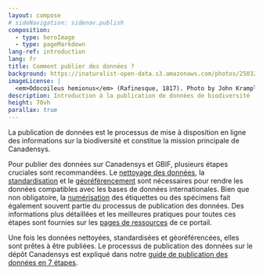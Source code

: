 ```yaml
---
layout: compose
# sideNavigation: sidenav.publish
composition:
  - type: heroImage
  - type: pageMarkdown
lang-ref: introduction
lang: fr
title: Comment publier des données ?
background: https://inaturalist-open-data.s3.amazonaws.com/photos/250327897/original.jpeg
imageLicense: |
  <em>Odocoileus hemionus</em> (Rafinesque, 1817). Photo by John Krampl via [https://www.gbif.org/occurrence/4011988341]
description: Introduction à la publication de données de biodiversité 
height: 70vh
parallax: true
---
```

La publication de données est le processus de mise à disposition en ligne des informations sur la biodiversité et constitue la mission principale de Canadensys.

Pour publier des données sur Canadensys et GBIF, plusieurs étapes cruciales sont recommandées. Le [nettoyage des données](/fr/resources/documents/#data-cleaning), la [standardisation](/fr/resources/documents/#data-standardization-and-darwin-core) et le [géoréférencement](/fr/resources/documents/#georeferencing) sont nécessaires pour rendre les données compatibles avec les bases de données internationales. Bien que non obligatoire, la [numérisation](/fr/resources/documents/#digitization-imaging) des étiquettes ou des spécimens fait également souvent partie du processus de publication des données. Des informations plus détaillées et les meilleures pratiques pour toutes ces étapes sont fournies sur les [pages de ressources](/fr/resources/documents/) de ce portail.

Une fois les données nettoyées, standardisées et géoréférencées, elles sont prêtes à être publiées. Le processus de publication des données sur le dépôt Canadensys est expliqué dans notre [guide de publication des données en 7 étapes](/fr/publish/7-step-guide).
